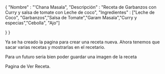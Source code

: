 
{
"Nombre" : "'Chana Masala",
"Descripción" : "Receta de Garbanzos con Curry y salsa de tomate con Leche de coco",
"Ingredientes" : ["Leche de Coco", "Garbanzos","Salsa de Tomate","Garam Masala","Curry y especias","Cebolla", "Ajo"]

}
}

Ya se ha creado la pagina para crear una receta nueva. Ahora tenemos que sacar varias recetas y mostrarlas en el recetario. 


Para un futuro seria bien poder guardar una imagen de la receta


Pagina de Ver Receta. 